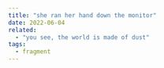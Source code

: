 ```yaml
---
title: "she ran her hand down the monitor"
date: 2022-06-04
related:
  - "you see, the world is made of dust"
tags: 
  - fragment
---
```

